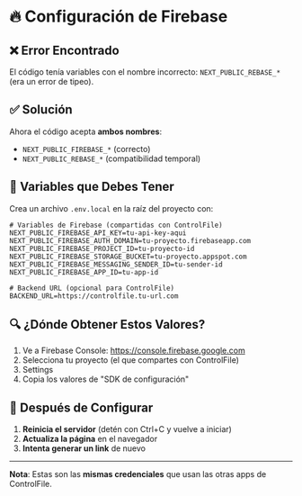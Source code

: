 # 🔥 Configuración de Firebase

## ❌ Error Encontrado

El código tenía variables con el nombre incorrecto: `NEXT_PUBLIC_REBASE_*` (era un error de tipeo).

## ✅ Solución

Ahora el código acepta **ambos nombres**:
- `NEXT_PUBLIC_FIREBASE_*` (correcto)
- `NEXT_PUBLIC_REBASE_*` (compatibilidad temporal)

## 📝 Variables que Debes Tener

Crea un archivo `.env.local` en la raíz del proyecto con:

```env
# Variables de Firebase (compartidas con ControlFile)
NEXT_PUBLIC_FIREBASE_API_KEY=tu-api-key-aqui
NEXT_PUBLIC_FIREBASE_AUTH_DOMAIN=tu-proyecto.firebaseapp.com
NEXT_PUBLIC_FIREBASE_PROJECT_ID=tu-proyecto-id
NEXT_PUBLIC_FIREBASE_STORAGE_BUCKET=tu-proyecto.appspot.com
NEXT_PUBLIC_FIREBASE_MESSAGING_SENDER_ID=tu-sender-id
NEXT_PUBLIC_FIREBASE_APP_ID=tu-app-id

# Backend URL (opcional para ControlFile)
BACKEND_URL=https://controlfile.tu-url.com
```

## 🔍 ¿Dónde Obtener Estos Valores?

1. Ve a Firebase Console: https://console.firebase.google.com
2. Selecciona tu proyecto (el que compartes con ControlFile)
3. Settings
4. Copia los valores de "SDK de configuración"

## 🚀 Después de Configurar

1. **Reinicia el servidor** (detén con Ctrl+C y vuelve a iniciar)
2. **Actualiza la página** en el navegador
3. **Intenta generar un link** de nuevo

---

**Nota**: Estas son las **mismas credenciales** que usan las otras apps de ControlFile.

